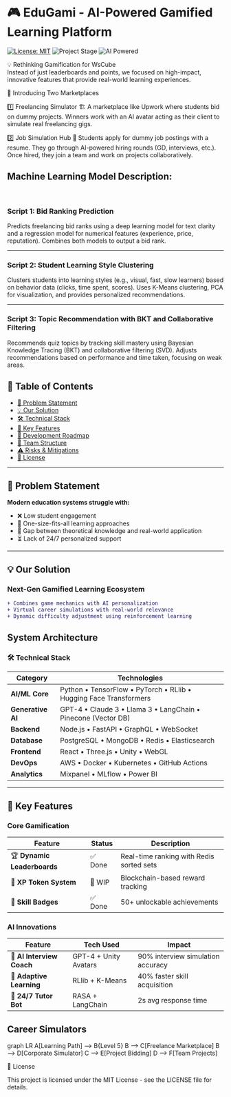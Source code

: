 # 🎮 EduGami - AI-Powered Gamified Learning Platform

[![License: MIT](https://img.shields.io/badge/License-MIT-yellow.svg)](https://opensource.org/licenses/MIT)
![Project Stage](https://img.shields.io/badge/Stage-Development-orange)
![AI Powered](https://img.shields.io/badge/AI-GPT4/Claude/Llama3-blue)

💡 Rethinking Gamification for WsCube
 <br>Instead of just leaderboards and points, we focused on high-impact, innovative features that provide real-world learning experiences.

🎯 Introducing Two Marketplaces

 1️⃣ Freelancing Simulator 🏗️
A marketplace like Upwork where students bid on dummy projects.
Winners work with an AI avatar acting as their client to simulate real freelancing gigs.

2️⃣ Job Simulation Hub 💼
Students apply for dummy job postings with a resume.
They go through AI-powered hiring rounds (GD, interviews, etc.).
Once hired, they join a team and work on projects collaboratively.


## Machine Learning Model Description:
<br>

### **Script 1: Bid Ranking Prediction**
Predicts freelancing bid ranks using a deep learning model for text clarity and a regression model for numerical features (experience, price, reputation). Combines both models to output a bid rank.

---

### **Script 2: Student Learning Style Clustering**
Clusters students into learning styles (e.g., visual, fast, slow learners) based on behavior data (clicks, time spent, scores). Uses K-Means clustering, PCA for visualization, and provides personalized recommendations.

---

### **Script 3: Topic Recommendation with BKT and Collaborative Filtering**
Recommends quiz topics by tracking skill mastery using Bayesian Knowledge Tracing (BKT) and collaborative filtering (SVD). Adjusts recommendations based on performance and time taken, focusing on weak areas.



## 📖 Table of Contents
- [🚀 Problem Statement](#-problem-statement)
- [💡 Our Solution](#-our-solution)
- [🛠️ Technical Stack](#%EF%B8%8F-technical-stack)
- [🎯 Key Features](#-key-features)
- [📅 Development Roadmap](#-development-roadmap)
- [👥 Team Structure](#-team-structure)
- [⚠️ Risks & Mitigations](#%EF%B8%8F-risks--mitigations)
- [📄 License](#-license)

---

## 🚀 Problem Statement
**Modern education systems struggle with:**
- ❌ Low student engagement
- 🧩 One-size-fits-all learning approaches
- 🌉 Gap between theoretical knowledge and real-world application
- ⏳ Lack of 24/7 personalized support

---

## 💡 Our Solution
### **Next-Gen Gamified Learning Ecosystem**
```diff
+ Combines game mechanics with AI personalization
+ Virtual career simulations with real-world relevance
+ Dynamic difficulty adjustment using reinforcement learning

```


## System Architecture

### 🛠️ Technical Stack

| Category       | Technologies  |
|---------------|--------------|
| **AI/ML Core** | Python • TensorFlow • PyTorch • RLlib • Hugging Face Transformers |
| **Generative AI** | GPT-4 • Claude 3 • Llama 3 • LangChain • Pinecone (Vector DB) |
| **Backend** | Node.js • FastAPI • GraphQL • WebSocket |
| **Database** | PostgreSQL • MongoDB • Redis • Elasticsearch |
| **Frontend** | React • Three.js • Unity • WebGL |
| **DevOps** | AWS • Docker • Kubernetes • GitHub Actions |
| **Analytics** | Mixpanel • MLflow • Power BI |

---

## 🎯 Key Features

### Core Gamification

| Feature | Status | Description |
|---------|--------|-------------|
| 🏆 **Dynamic Leaderboards** | ✅ Done | Real-time ranking with Redis sorted sets |
| 🧉 **XP Token System** | 🚧 WIP | Blockchain-based reward tracking |
| 🏅 **Skill Badges** | ✅ Done | 50+ unlockable achievements |

### AI Innovations

| Feature | Tech Used | Impact |
|---------|-----------|--------|
| 🤖 **AI Interview Coach** | GPT-4 + Unity Avatars | 90% interview simulation accuracy |
| 🧠 **Adaptive Learning** | RLlib + K-Means | 40% faster skill acquisition |
| 💬 **24/7 Tutor Bot** | RASA + LangChain | 2s avg response time |


## Career Simulators
graph LR
A[Learning Path] --> B{Level 5}
B --> C[Freelance Marketplace]
B --> D[Corporate Simulator]
C --> E[Project Bidding]
D --> F[Team Projects]

📄 License

This project is licensed under the MIT License - see the LICENSE file for details.